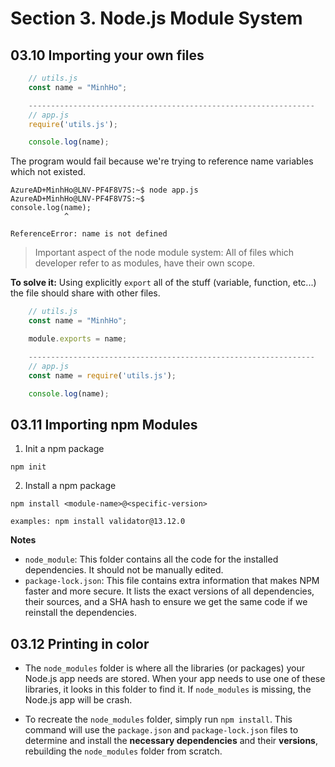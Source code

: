 # Section 3. Node.js Module System

## 03.10 Importing your own files

```javascript
    // utils.js
    const name = "MinhHo";

    ----------------------------------------------------------------
    // app.js
    require('utils.js');

    console.log(name);
```

The program would fail because we're trying to reference name variables which not existed.

```console
AzureAD+MinhHo@LNV-PF4F8V7S:~$ node app.js
AzureAD+MinhHo@LNV-PF4F8V7S:~$
console.log(name);
            ^

ReferenceError: name is not defined

```

> Important aspect of the node module system:
> All of files which developer refer to as modules, have their own scope.

**To solve it:** Using explicitly `export` all of the stuff (variable, function, etc...) the file should share with other files.

```javascript
    // utils.js
    const name = "MinhHo";

    module.exports = name;

    ----------------------------------------------------------------
    // app.js
    const name = require('utils.js');

    console.log(name);
```

## 03.11 Importing npm Modules

1. Init a npm package

```console
npm init
```

2. Install a npm package

```text
npm install <module-name>@<specific-version>

examples: npm install validator@13.12.0
```

**Notes**

- `node_module`: This folder contains all the code for the installed dependencies. It should not be manually edited.
- `package-lock.json`: This file contains extra information that makes NPM faster and more secure. It lists the exact versions of all dependencies, their sources, and a SHA hash to ensure we get the same code if we reinstall the dependencies.

## 03.12 Printing in color

- The `node_modules` folder is where all the libraries (or packages) your Node.js app needs are stored. When your app needs to use one of these libraries, it looks in this folder to find it.
If `node_modules` is missing, the Node.js app will be crash.

- To recreate the `node_modules` folder, simply run `npm install`. This command will use the `package.json` and `package-lock.json` files to determine and install the **necessary dependencies** and their **versions**, rebuilding the `node_modules` folder from scratch.



